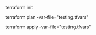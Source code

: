terraform init

terraform plan -var-file="testing.tfvars"

terraform apply -var-file="testing.tfvars"